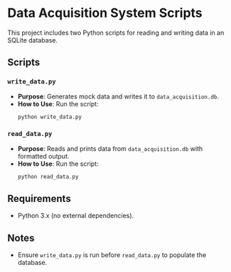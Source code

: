 # Data Acquisition System Scripts

This project includes two Python scripts for reading and writing data in an SQLite database.

## Scripts

### `write_data.py`
- **Purpose**: Generates mock data and writes it to `data_acquisition.db`.
- **How to Use**: Run the script:
    ```bash
    python write_data.py
    ```

### `read_data.py`
- **Purpose**: Reads and prints data from `data_acquisition.db` with formatted output.
- **How to Use**: Run the script:
    ```bash
    python read_data.py
    ```

## Requirements
- Python 3.x (no external dependencies).

## Notes
- Ensure `write_data.py` is run before `read_data.py` to populate the database.